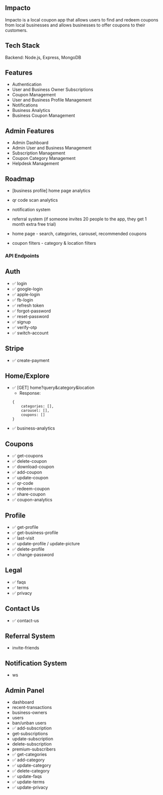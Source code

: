 ## Impacto
Impacto is a local coupon app that allows users to find and redeem coupons from local businesses and allows businesses to offer coupons to their customers.

## Tech Stack
Backend: Node.js, Express, MongoDB

## Features
- Authentication
- User and Business Owner Subscriptions
- Coupon Management
- User and Business Profile Management
- Notifications
- Business Analytics
- Business Coupon Management

## Admin Features
- Admin Dashboard
- Admin User and Business Management
- Subscription Management
- Coupon Category Management
- Helpdesk Management


## Roadmap
- [business profile] home page analytics
- qr code scan analytics
- notification system
- referral system (if someone invites 20 people to the app, they get 1 month extra free trial)

- home page - search, categories, carousel, recommended coupons
- coupon filters - category & location filters


### API Endpoints

## Auth
- ✅ login
- ✅ google-login
- ✅ apple-login
- ✅ fb-login
- ✅ refresh token
- ✅ forgot-password
- ✅ reset-password
- ✅ signup
- ✅ verify-otp
- ✅ switch-account

## Stripe
- ✅ create-payment

## Home/Explore
- ✅ [GET] home?query&category&location
    - Response: 
    ```
    {
        categories: [],
        carousel: [],
        coupons: []
    }
    ```
- ✅ business-analytics

## Coupons
- ✅ get-coupons
- ✅ delete-coupon
- ✅ download-coupon
- ✅ add-coupon
- ✅ update-coupon
- ✅ qr-code
- ✅ redeem-coupon
- ✅ share-coupon
- ✅ coupon-analytics

## Profile
- ✅ get-profile
- ✅ get-business-profile
- ✅ last-visit
- ✅ update-profile / update-picture
- ✅ delete-profile
- ✅ change-password

## Legal
- ✅ faqs
- ✅ terms
- ✅ privacy

## Contact Us
- ✅ contact-us

## Referral System
- invite-friends

## Notification System
- ws

## Admin Panel
- dashboard
- recent-transactions
- business-owners
- users
- ban/unban users
- ✅ add-subscription
- get-subscriptions
- update-subscription
- delete-subscription
- premium-subscribers
- ✅ get-categories
- ✅ add-category
- ✅ update-category
- ✅ delete-category
- ✅ update-faqs
- ✅ update-terms
- ✅ update-privacy


